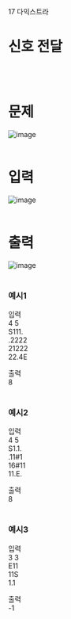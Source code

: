 17 다익스트라
# 신호 전달
<br>
<br>

# 문제
![image](https://github.com/user-attachments/assets/585228e4-3884-470e-867a-18c087794829)  
<br>

# 입력  
![image](https://github.com/user-attachments/assets/bf34bd38-0184-4714-b75f-9277d55bc603)  
<br>

# 출력  
![image](https://github.com/user-attachments/assets/5f4ef26a-9338-4e1f-a47c-0e4e96e0d022)  
<br>

### 예시1
입력  
4 5  
S111.  
.2222  
21222  
22.4E  

출력  
8  
<br>

### 예시2
입력  
4 5  
S1.1.  
.11#1  
16#11  
11.E.  

출력  
8  
<br>

### 예시3
입력  
3 3  
E11  
11S  
1.1  

출력  
-1  
<br>
